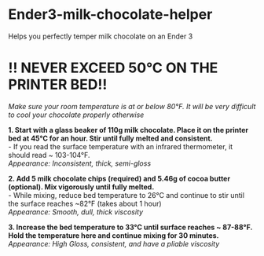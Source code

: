 # Ender3-milk-chocolate-helper
Helps you perfectly temper milk chocolate on an Ender 3


# !! NEVER EXCEED 50°C ON THE PRINTER BED!!

*Make sure your room temperature is at or below 80°F. It will be very difficult to cool your chocolate properly otherwise*

**1. Start with a glass beaker of 110g milk chocolate. Place it on the printer bed at 45°C for an hour. Stir until fully melted and consistent.** \
    - If you read the surface temperature with an infrared thermometer, it should read ~ 103-104°F.\
    *Appearance: Inconsistent, thick, semi-gloss*
    
**2. Add 5 milk chocolate chips (required) and 5.46g of cocoa butter (optional). Mix vigorously until fully melted.** \
    - While mixing, reduce bed temperature to 26°C and continue to stir until the surface reaches ~82°F (takes about 1 hour)\
    *Appearance: Smooth, dull, thick viscosity*
    
**3. Increase the bed temperature to 33°C until surface reaches ~ 87-88°F. Hold the temperature here and continue mixing for 30 minutes.** \
    *Appearance: High Gloss, consistent, and have a pliable viscosity*
